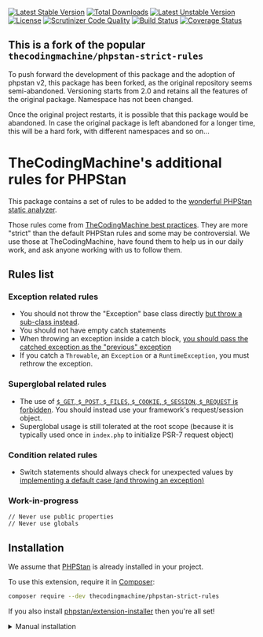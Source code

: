 [![Latest Stable Version](https://poser.pugx.org/kcs/phpstan-strict-rules/v/stable)](https://packagist.org/packages/kcs/phpstan-strict-rules)
[![Total Downloads](https://poser.pugx.org/kcs/phpstan-strict-rules/downloads)](https://packagist.org/packages/kcs/phpstan-strict-rules)
[![Latest Unstable Version](https://poser.pugx.org/kcs/phpstan-strict-rules/v/unstable)](https://packagist.org/packages/kcs/phpstan-strict-rules)
[![License](https://poser.pugx.org/kcs/phpstan-strict-rules/license)](https://packagist.org/packages/kcs/phpstan-strict-rules)
[![Scrutinizer Code Quality](https://scrutinizer-ci.com/g/kcs/phpstan-strict-rules/badges/quality-score.png?b=master)](https://scrutinizer-ci.com/g/kcs/phpstan-strict-rules/?branch=master)
[![Build Status](https://travis-ci.org/kcs/phpstan-strict-rules.svg?branch=master)](https://travis-ci.org/kcs/phpstan-strict-rules)
[![Coverage Status](https://coveralls.io/repos/kcs/phpstan-strict-rules/badge.svg?branch=master&service=github)](https://coveralls.io/github/kcs/phpstan-strict-rules?branch=master)

## This is a fork of the popular `thecodingmachine/phpstan-strict-rules`

To push forward the development of this package and the adoption of phpstan v2, this package has been forked, as the original
repository seems semi-abandoned.
Versioning starts from 2.0 and retains all the features of the original package. Namespace has not been changed.

Once the original project restarts, it is possible that this package would be abandoned. In case the original package is left
abandoned for a longer time, this will be a hard fork, with different namespaces and so on...

TheCodingMachine's additional rules for PHPStan
===============================================

This package contains a set of rules to be added to the [wonderful PHPStan static analyzer](https://phpstan.org/).

Those rules come from [TheCodingMachine best practices](http://bestpractices.thecodingmachine.com/).
They are more "strict" than the default PHPStan rules and some may be controversial. We use those at TheCodingMachine, have found them to help us in our daily work, and ask anyone working with us to follow them.

## Rules list

### Exception related rules

- You should not throw the "Exception" base class directly [but throw a sub-class instead](http://bestpractices.thecodingmachine.com/php/error_handling.html#subtyping-exceptions).
- You should not have empty catch statements
- When throwing an exception inside a catch block, [you should pass the catched exception as the "previous" exception](http://bestpractices.thecodingmachine.com/php/error_handling.html#wrapping-an-exception-do-not-lose-the-previous-exception)
- If you catch a `Throwable`, an `Exception` or a `RuntimeException`, you must rethrow the exception.

### Superglobal related rules

- The use of [`$_GET`, `$_POST`, `$_FILES`, `$_COOKIE`, `$_SESSION`, `$_REQUEST` is forbidden](http://bestpractices.thecodingmachine.com/php/organize_your_code.html#stop-using-superglobals-).
  You should instead use your framework's request/session object.
- Superglobal usage is still tolerated at the root scope (because it is typically used once in `index.php` to initialize
  PSR-7 request object)

### Condition related rules

- Switch statements should always check for unexpected values by [implementing a default case (and throwing an exception)](http://bestpractices.thecodingmachine.com/php/defensive_programming.html#always-check-for-unexpected-values)

### Work-in-progress

    // Never use public properties
    // Never use globals

## Installation

We assume that [PHPStan](https://phpstan.org/) is already installed in your project.

To use this extension, require it in [Composer](https://getcomposer.org/):

```bash
composer require --dev thecodingmachine/phpstan-strict-rules
```

If you also install [phpstan/extension-installer](https://github.com/phpstan/extension-installer) then you're all set!

<details>
  <summary>Manual installation</summary>

If you don't want to use `phpstan/extension-installer`, include phpstan-strict-rules.neon in your project's PHPStan config:

```yml
includes:
    - vendor/thecodingmachine/phpstan-strict-rules/phpstan-strict-rules.neon
```
</details>

